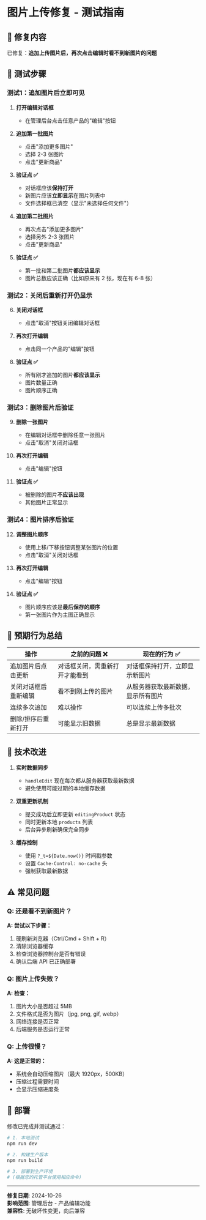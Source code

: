 # 图片上传修复 - 测试指南

## 🔧 修复内容

已修复：**追加上传图片后，再次点击编辑时看不到新图片的问题**

## 🧪 测试步骤

### 测试1：追加图片后立即可见

1. **打开编辑对话框**
   - 在管理后台点击任意产品的"编辑"按钮
   
2. **追加第一批图片**
   - 点击"添加更多图片"
   - 选择 2-3 张图片
   - 点击"更新商品"
   
3. **验证点 ✅**
   - 对话框应该**保持打开**
   - 新图片应该**立即显示**在图片列表中
   - 文件选择框已清空（显示"未选择任何文件"）

4. **追加第二批图片**
   - 再次点击"添加更多图片"
   - 选择另外 2-3 张图片
   - 点击"更新商品"
   
5. **验证点 ✅**
   - 第一批和第二批图片**都应该显示**
   - 图片总数应该正确（比如原来有 2 张，现在有 6-8 张）

### 测试2：关闭后重新打开仍显示

6. **关闭对话框**
   - 点击"取消"按钮关闭编辑对话框
   
7. **再次打开编辑**
   - 点击同一个产品的"编辑"按钮
   
8. **验证点 ✅**
   - 所有刚才追加的图片**都应该显示**
   - 图片数量正确
   - 图片顺序正确

### 测试3：删除图片后验证

9. **删除一张图片**
   - 在编辑对话框中删除任意一张图片
   - 点击"取消"关闭对话框
   
10. **再次打开编辑**
    - 点击"编辑"按钮
    
11. **验证点 ✅**
    - 被删除的图片**不应该出现**
    - 其他图片正常显示

### 测试4：图片排序后验证

12. **调整图片顺序**
    - 使用上移/下移按钮调整某张图片的位置
    - 点击"取消"关闭对话框
    
13. **再次打开编辑**
    - 点击"编辑"按钮
    
14. **验证点 ✅**
    - 图片顺序应该是**最后保存的顺序**
    - 第一张图片作为主图正确显示

## 🎯 预期行为总结

| 操作 | 之前的问题 ❌ | 现在的行为 ✅ |
|------|--------------|--------------|
| 追加图片后点击更新 | 对话框关闭，需重新打开才能看到 | 对话框保持打开，立即显示新图片 |
| 关闭对话框后重新编辑 | 看不到刚上传的图片 | 从服务器获取最新数据，显示所有图片 |
| 连续多次追加 | 难以操作 | 可以连续上传多批次 |
| 删除/排序后重新打开 | 可能显示旧数据 | 总是显示最新数据 |

## 🚀 技术改进

1. **实时数据同步**
   - `handleEdit` 现在每次都从服务器获取最新数据
   - 避免使用可能过期的本地缓存数据

2. **双重更新机制**
   - 提交成功后立即更新 `editingProduct` 状态
   - 同时更新本地 `products` 列表
   - 后台异步刷新确保完全同步

3. **缓存控制**
   - 使用 `?_t=${Date.now()}` 时间戳参数
   - 设置 `Cache-Control: no-cache` 头
   - 强制获取最新数据

## ⚠️ 常见问题

### Q: 还是看不到新图片？

**A: 尝试以下步骤：**
1. 硬刷新浏览器（Ctrl/Cmd + Shift + R）
2. 清除浏览器缓存
3. 检查浏览器控制台是否有错误
4. 确认后端 API 已正确部署

### Q: 图片上传失败？

**A: 检查：**
1. 图片大小是否超过 5MB
2. 文件格式是否为图片（jpg, png, gif, webp）
3. 网络连接是否正常
4. 后端服务是否运行正常

### Q: 上传很慢？

**A: 这是正常的：**
- 系统会自动压缩图片（最大 1920px，500KB）
- 压缩过程需要时间
- 会显示压缩进度条

## 📝 部署

修改已完成并测试通过：

```bash
# 1. 本地测试
npm run dev

# 2. 构建生产版本
npm run build

# 3. 部署到生产环境
# (根据您的托管平台使用相应命令)
```

---

**修复日期**: 2024-10-26  
**影响范围**: 管理后台 - 产品编辑功能  
**兼容性**: 无破坏性变更，向后兼容

